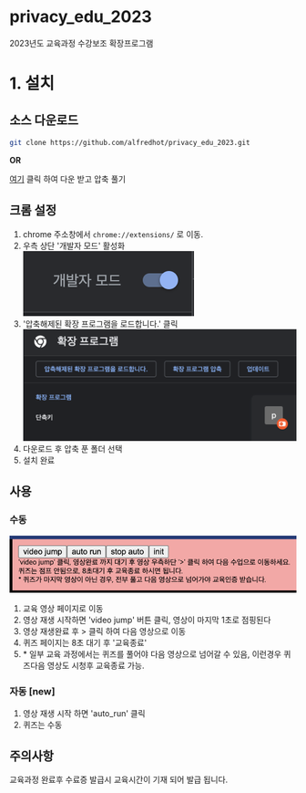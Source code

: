 # privacy_edu_2023
2023년도 교육과정 수강보조 확장프로그램
# 1. 설치
## 소스 다운로드

```bash
git clone https://github.com/alfredhot/privacy_edu_2023.git
```
**OR**

[여기](https://github.com/alfredhot/privacy_edu_2023/archive/refs/tags/beta_v0.0.2.zip) 클릭 하여 다운 받고 압축 풀기

## 크롬 설정
1. chrome 주소창에서 `chrome://extensions/` 로 이동.
2. 우측 상단 '개발자 모드' 활성화
![develop mode](https://github.com/alfredhot/privacy_edu_2023/blob/main/images/dev_mode.png?raw=true)
3. '압축해제된 확장 프로그램을 로드합니다.' 클릭
![load extension](https://github.com/alfredhot/privacy_edu_2023/blob/main/images/load_extra.png?raw=true)
4. 다운로드 후 압축 푼 폴더 선택
5. 설치 완료

## 사용
### 수동
![video jump](https://github.com/alfredhot/privacy_edu_2023/blob/main/images/video_jump.png?raw=true)
1. 교육 영상 페이지로 이동
2. 영상 재생 시작하면 'video jump' 버튼 클릭, 영상이 마지막 1초로 점핑된다
3. 영상 재생완료 후 > 클릭 하여 다음 영상으로 이동
4. 퀴즈 페이지는 8초 대기 후 '교육종료'
5. \* 일부 교육 과정에서는 퀴즈를 풀어야 다음 영상으로 넘어갈 수 있음, 이런경우 퀴즈다음 영상도 시청후 교육종료 가능.
### 자동 [new]
1. 영상 재생 시작 하면 'auto_run' 클릭
2. 퀴즈는 수동

## 주의사항
교육과정 완료후 수료증 발급시 교육시간이 기재 되어 발급 됩니다.
